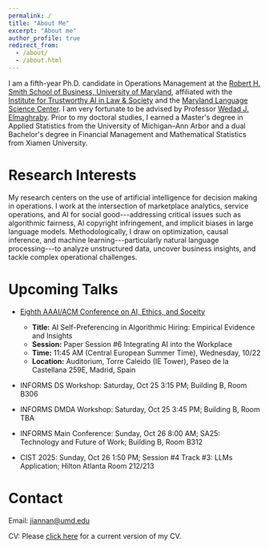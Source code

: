 ```yaml
---
permalink: /
title: "About Me"
excerpt: "About me"
author_profile: true
redirect_from: 
  - /about/
  - /about.html
---
```


I am a fifth-year Ph.D. candidate in Operations Management at the [Robert H. Smith School of Business, University of Maryland](https://www.rhsmith.umd.edu/), affiliated with the [Institute for Trustworthy AI in Law & Society](https://www.trails.umd.edu) and the [Maryland Language Science Center](https://languagescience.umd.edu). 
I am very fortunate to be advised by Professor [Wedad J. Elmaghraby](https://www.rhsmith.umd.edu/directory/wedad-j-elmaghraby). Prior to my doctoral studies, I earned a Master's degree in Applied Statistics from the University of Michigan–Ann Arbor and a dual Bachelor's degree in Financial Management and Mathematical Statistics from Xiamen University.

Research Interests
======
My research centers on the use of artificial intelligence for decision making in operations. I work at the intersection of marketplace analytics, service operations, and AI for social good---addressing critical issues such as algorithmic fairness, AI copyright infringement, and implicit biases in large language models. Methodologically, I draw on optimization, causal inference, and machine learning---particularly natural language processing---to analyze unstructured data, uncover business insights, and tackle complex operational challenges.

Upcoming Talks
======
* [Eighth AAAI/ACM Conference on AI, Ethics, and Soceity](https://www.aies-conference.com/2025/)
  - **Title:** AI Self-Preferencing in Algorithmic Hiring: Empirical Evidence and Insights
  - **Session:** Paper Session #6 Integrating AI into the Workplace
  - **Time:** 11:45 AM (Central European Summer Time), Wednesday, 10/22
  - **Location:** Auditorium, Torre Caleido (IE Tower), Paseo de la Castellana 259E, Madrid, Spain

* INFORMS DS Workshop: Saturday, Oct 25 3:15 PM; Building B, Room B306
* INFORMS DMDA Workshop: Saturday, Oct 25 3:45 PM; Building B, Room TBA
* INFORMS Main Conference: Sunday, Oct 26 8:00 AM; SA25: Technology and Future of Work; Building B, Room B312
* CIST 2025: Sunday, Oct 26 1:50 PM; Session #4 Track #3: LLMs Application; Hilton Atlanta Room 212/213

<!-- Recent News
======
<!-- * June 30, 2025: One project is accepted at the 3rd Annual Business & Generative AI Conference (AI@Wharton) 2025.  -->

<!-- * May 30, 2025: Our project received a $10,000 Smith Internal Grant!

* April 24, 2025: One paper is accepted at ICAIL 2025!

* March 6, 2025: Our student chapter hosted the 3rd Smith DOIT Doctoral Consortium!

* October 16. 2024: Our student chapter received the 2024 INFORMS Student Chapter Annual Award - Cum Laude!

* March 26. 2024: Our project received the Faculty-Student Research Award (FSRA, $15,000) from the Graduate School! -->

<!-- * Mar 15. 2024: We hosted the 2nd Smith DOIT Doctoral Consortium! -->

<!-- * Oct 16. 2023: Our student chapter received the 2023 INFORMS Student Chapter Annual Award - Honorable Mention! -->

<!-- * Oct 7. 2023: One paper is accepted at EMNLP 2023! -->

<!-- * Oct 16. 2023: I presented my paper at INFORMS 2023, Phenoix, AZ.


* Sept 7. 2023: I attended 2023 Purdue Operations Symposium. 

* Sept 6. 2023: I passed my comprehensive exam!

* Aug 28. 2023: I received a Jacob K. Goldhaber Travel Grant from the Graduate School to attend INFORMS 2023.

* June 11. 2023: I attended the Behavioral Operations Management Summer Institute hosted by Harvard Business School.

* May 24. 2023: I presented my paper at POMS Conference Florida Orlando, 2023.

* April 25. 2023: Our student chapter application was approved by INFORMS!

* Feb 17. 2023: I organized 1st Smith DOIT Doctoral Consortium.

* Aug 26. 2022: I gave a poster presentation at YinzOR 2022 held by Carnegie Mellon University! -->

Contact
======
Email: [jiannan@umd.edu](mailto:jiannan@umd.edu)

CV: Please [click here](https://www.dropbox.com/scl/fi/0ut2a3c7svsgkct5bq3x2/Jiannan_CV_10_25.pdf?rlkey=3so8m7gehp2wtlpt3qyj8p70o&st=0u0ds085&dl=0) for a current version of my CV.